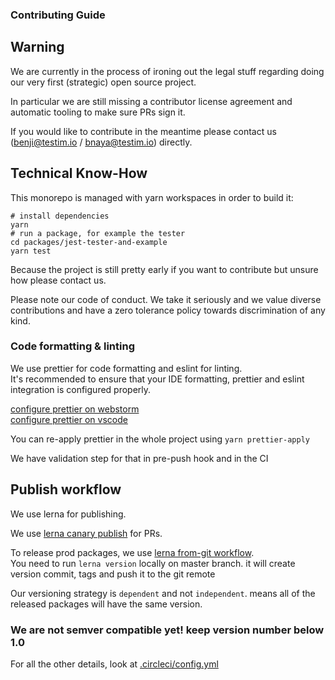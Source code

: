 ### Contributing Guide

## Warning

We are currently in the process of ironing out the legal stuff regarding doing our very first (strategic) open source project.

In particular we are still missing a contributor license agreement and automatic tooling to make sure PRs sign it.

If you would like to contribute in the meantime please contact us (benji@testim.io / bnaya@testim.io) directly.

## Technical Know-How

This monorepo is managed with yarn workspaces in order to build it:

```shell
# install dependencies
yarn
# run a package, for example the tester
cd packages/jest-tester-and-example
yarn test
```

Because the project is still pretty early if you want to contribute but unsure how please contact us.

Please note our code of conduct. We take it seriously and we value diverse contributions and have a zero tolerance policy towards discrimination of any kind.

### Code formatting & linting

We use prettier for code formatting and eslint for linting.  
It's recommended to ensure that your IDE formatting, prettier and eslint integration is configured properly.

[configure prettier on webstorm](https://prettier.io/docs/en/webstorm.html)  
[configure prettier on vscode](https://prettier.io/docs/en/webstorm.html)

You can re-apply prettier in the whole project using `yarn prettier-apply`

We have validation step for that in pre-push hook and in the CI

## Publish workflow

We use lerna for publishing.

We use [lerna canary publish](https://github.com/lerna/lerna/tree/master/commands/publish#--canary) for PRs.

To release prod packages, we use [lerna from-git workflow](https://github.com/lerna/lerna/tree/master/commands/publish#bump-from-git).  
You need to run `lerna version` locally on master branch. it will create version commit, tags and push it to the git remote

Our versioning strategy is `dependent` and not `independent`. means all of the released packages will have the same version.

### We are not semver compatible yet! keep version number below 1.0

For all the other details, look at [.circleci/config.yml](.circleci/config.yml)
